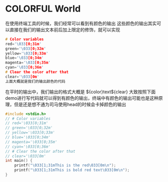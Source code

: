 # COLORFUL World
在使用终端工具的时候，我们经常可以看到有颜色的输出
这些颜色的输出其实可以直接在我们的输出文本前后加上限定的修饰，就可以实现
```c
# Color variables
red='\033[0;31m'
green='\033[0;32m'
yellow='\033[0;33m'
blue='\033[0;34m'
magenta='\033[0;35m'
cyan='\033[0;36m'
# Clear the color after that
clear='\033[0m'
上面大概就是我们的输出颜色的代码
```
在平时的输出中，我们输出的格式大概是
\${color}text\${clear}
大致按照下面demo进行写代码就可以得到有颜色的输出，终端中有颜色的输出可能也是这种原理，但是还是想不通为司马使用head的时候会卡掉颜色的输出

```c
#include <stdio.h>
// # Color variables
// red='\033[0;31m'
// green='\033[0;32m'
// yellow='\033[0;33m'
// blue='\033[0;34m'
// magenta='\033[0;35m'
// cyan='\033[0;36m'
// # Clear the color after that
// clear='\033[0m'
int main() {
    printf("\033[1;31mThis is the red\033[0m\n");
    printf("\033[1;31mThis is bold red text\033[0m\n");
}
```